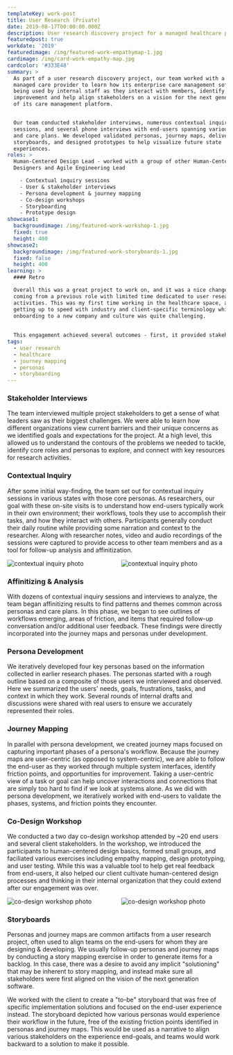 ```yaml
---
templateKey: work-post
title: User Research (Private)
date: 2019-08-17T00:00:00.000Z
description: User research discovery project for a managed healthcare provider
featuredpost: true
workdate: '2019'
featuredimage: /img/featured-work-empathymap-1.jpg
cardimage: /img/card-work-empathy-map.jpg
cardcolor: '#333E48'
summary: >
  As part of a user research discovery project, our team worked with a large
  managed care provider to learn how its enterprise care management software is
  being used by internal staff as they interact with members, identify areas for
  improvement and help align stakeholders on a vision for the next generation
  of its care management platform.  


  Our team conducted stakeholder interviews, numerous contextual inquiry
  sessions, and several phone interviews with end-users spanning various states
  and care plans. We developed validated personas, journey maps, delivered
  storyboards, and designed prototypes to help visualize future state
  experiences.
roles: >
  Human-Centered Design Lead - worked with a group of other Human-Centered
  Designers and Agile Engineering Lead 

    - Contextual inquiry sessions
    - User & stakeholder interviews
    - Persona development & journey mapping
    - Co-design workshops
    - Storyboarding
    - Prototype design
showcase1:
  backgroundimage: /img/featured-work-workshop-1.jpg
  fixed: true
  height: 400
showcase2:
  backgroundimage: /img/featured-work-storyboards-1.jpg
  fixed: false
  height: 400
learning: >
  #### Retro

  Overall this was a great project to work on, and it was a nice change of pace
  coming from a previous role with limited time dedicated to user research
  activities. This was my first time working in the healthcare space, and
  getting up to speed with industry and client-specific terminology while
  onboarding to a new company and culture was quite challenging.   
  
  
  This engagement achieved several outcomes - first, it provided stakeholders with a more holistic view of key personas, their user flows, and pain points. These insights were sourced from real user feedback gained through numerous interviews and contextual inquiry sessions across multiple states and care plans. By formalizing the journey maps and identifying the users' areas of friction, we were able to provide the client with an objective assessment of the current state of their platform with recommendations and opportunities for improvement.  In addition to the research deliverables and artifacts, we also left behind a roadmap of sorts - by involving a wide range of stakeholders in our process, including a 2-day co-design workshop, we were able to expose the value of human-centered design practices and techniques to various internal teams. Leaving behind the tools and processes to draw from, we also helped mature the client's in-house team as we transitioned the project back to the client.
tags:
  - user research
  - healthcare
  - journey mapping
  - personas
  - storyboarding
---
```

### Stakeholder Interviews
The team interviewed multiple project stakeholders to get a sense of what leaders saw as their biggest challenges. We were able to learn how different organizations view current barriers and their unique concerns as we identified goals and expectations for the project. At a high level, this allowed us to understand the contours of the problems we needed to tackle, identify core roles and personas to explore, and connect with key resources for research activities. 

### Contextual Inquiry
After some initial way-finding, the team set out for contextual inquiry sessions in various states with those core personas. As researchers, our goal with these on-site visits is to understand how end-users typically work in their own environment; their workflows, tools they use to accomplish their tasks, and how they interact with others. Participants generally conduct their daily routine while providing some narration and context to the researcher. Along with researcher notes, video and audio recordings of the sessions were captured to provide access to other team members and as a tool for follow-up analysis and affinitization. 

<div class="columns">
  <div class="column is-6">
    <img class="image img is-rounded" srcset="/img/card-work-ci-1.jpg" alt="contextual inquiry photo" />
  </div>
  <div class="column is-6">
    <img srcset="/img/card-work-ci-2.jpg" alt="contextual inquiry photo" />
  </div>
</div>

### Affinitizing & Analysis
With dozens of contextual inquiry sessions and interviews to analyze, the team began affinitizing results to find patterns and themes common across personas and care plans. In this phase, we began to see outlines of workflows emerging, areas of friction, and items that required follow-up conversation and/or additional user feedback. These findings were directly incorporated into the journey maps and personas under development.

### Persona Development
We iteratively developed four key personas based on the information collected in earlier research phases. The personas started with a rough outline based on a composite of those users we interviewed and observed. Here we summarized the users' needs, goals, frustrations, tasks, and context in which they work. Several rounds of internal drafts and discussions were shared with real users to ensure we accurately represented their roles.     

### Journey Mapping
In parallel with persona development, we created journey maps focused on capturing important phases of a persona's workflow. Because the journey maps are user-centric (as opposed to system-centric), we are able to follow the end-user as they worked through multiple system interfaces, identify friction points, and opportunities for improvement. Taking a user-centric view of a task or goal can help uncover interactions and connections that are simply too hard to find if we look at systems alone. As we did with persona development, we iteratively worked with end-users to validate the phases, systems, and friction points they encounter.   

### Co-Design Workshop
We conducted a two day co-design workshop attended by ~20 end users and several client stakeholders. In the workshop, we introduced the participants to human-centered design basics, formed small groups, and faciliated various exercises including empathy mapping, design prototyping, and user testing. While this was a valuable tool to help get real feedback from end-users, it also helped our client cultivate human-centered design processes and thinking in their internal organization that they could extend after our engagement was over.

<div class="columns">
  <div class="column is-6">
    <img srcset="/img/card-work-co-design-1.jpg" alt="co-design workshop photo" />
  </div>
  <div class="column is-6">
    <img srcset="/img/card-work-co-design-2.jpg" alt="co-design workshop photo" />
  </div>
</div>

### Storyboards
Personas and journey maps are common artifacts from a user research project, often used to align teams on the end-users for whom they are designing & developing. We usually follow-up personas and journey maps by conducting a story mapping exercise in order to generate items for a backlog. In this case, there was a desire to avoid any implicit "solutioning" that may be inherent to story mapping, and instead make sure all stakeholders were first aligned on the vision of the next generation software. 

We worked with the client to create a "to-be" storyboard that was free of specific implementation solutions and focused on the end-user experience instead. The storyboard depicted how various personas would experience their workflow in the future, free of the existing friction points identified in personas and journey maps. This would be used as a narrative to align various stakeholders on the experience end-goals, and teams would work backward to a solution to make it possible.

